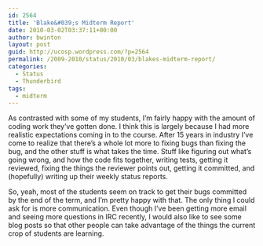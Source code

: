 ```yaml
---
id: 2564
title: 'Blake&#039;s Midterm Report'
date: 2010-03-02T03:37:11+00:00
author: bwinton
layout: post
guid: http://ucosp.wordpress.com/?p=2564
permalink: /2009-2010/status/2010/03/blakes-midterm-report/
categories:
  - Status
  - Thunderbird
tags:
  - midterm
---
```

As contrasted with some of my students, I&#8217;m fairly happy with the amount of coding work they&#8217;ve gotten done. I think this is largely because I had more realistic expectations coming in to the course. After 15 years in industry I&#8217;ve come to realize that there&#8217;s a whole lot more to fixing bugs than fixing the bug, and the other stuff is what takes the time. Stuff like figuring out what&#8217;s going wrong, and how the code fits together, writing tests, getting it reviewed, fixing the things the reviewer points out, getting it committed, and (hopefully) writing up their weekly status reports.

So, yeah, most of the students seem on track to get their bugs committed by the end of the term, and I&#8217;m pretty happy with that. The only thing I could ask for is more communication. Even though I&#8217;ve been getting more email and seeing more questions in IRC recently, I would also like to see some blog posts so that other people can take advantage of the things the current crop of students are learning.